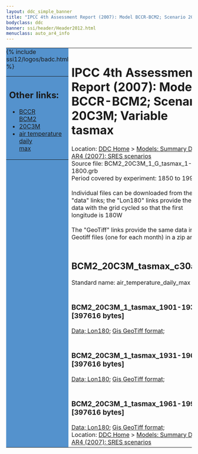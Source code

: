 ```yaml
---
layout: ddc_simple_banner
title: "IPCC 4th Assessment Report (2007): Model BCCR-BCM2; Scenario 20C3M; Variable tasmax"
bodyclass: ddc
banner: ssi/header/Header2012.html
menuclass: auto_ar4_info
---
```



<table width="100%" border="0" cellspacing="0" cellpadding="0" style="border-collapse: collapse;">
<tr style="margin:0;padding:0;border:0;">
<td style="margin:0;padding:0;border:0;height:1pt;width:150pt;background:#5492CD;" valign="top" >

<div id="lh-col2" class="auto_ar4_info">
<table class="menumain" bgcolor="#5492CD" cellspacing="0" width="100%" border="0">
<tr><td>
<h2> Other links:</h2>
<ul>
<li><a href="/auto/ar4/model-BCCR-BCM2.html">BCCR<br/>BCM2</a></li>
<li><a href="/auto/ar4/scenario-20C3M.html">20C3M</a></li>
<li><a href="/auto/ar4/var-air_temperature_daily_max.html">air temperature daily<br/> max</a></li>
</ul>
</td></tr>
{% include ssi12/logos/badc.html %}
</table>
</div>
</td>
<td><h1>IPCC 4th Assessment Report (2007): Model BCCR-BCM2; Scenario 20C3M; Variable tasmax</h1>

<!-- Breadcrumb1 -->
<div id="breadcrumb1" align="left">
Location: <a href="/index.html">DDC Home</a> > <a href="/sim/gcm_clim/">Models: Summary Data</a>
> <a href="/sim/gcm_clim/SRES_AR4/index.html">AR4 (2007): SRES scenarios</a>
</div>
<!-- End of Breadcrumb1 -->Source file: BCM2_20C3M_1_G_tasmax_1-1800.grb
<br/>
Period covered by experiment: 1850 to 1999<br/>
<br/>Individual files can be downloaded from the "data" links; the "Lon180" links provide the same data
         with the grid cycled so that the first longitude is 180W<br/>
<br/>The "GeoTiff" links provide the same data in 12 Geotiff files (one for each month)
          in a zip archive<br/>
<br/><h2>BCM2_20C3M_tasmax_c30a.tar</h2>
Standard name: air_temperature_daily_max<br>
<br/><h3>BCM2_20C3M_1_tasmax_1901-1930.nc [397616 bytes]</h3>
<a href="/cgi-bin/downl/ar4_nc/tasmax/BCM2_20C3M_1_tasmax_1901-1930.nc">Data; </a><a href="/cgi-bin/downl/ar4_nc/tasmax/BCM2_20C3M_1_tasmax_1901-1930.cyto180.nc"> Lon180</a>; <a href="/cgi-bin/downl/ar4_tif/tasmax/BCM2_20C3M_1_tasmax_1901-1930.zip">Gis GeoTiff format; </a><br/>
<br/><h3>BCM2_20C3M_1_tasmax_1931-1960.nc [397616 bytes]</h3>
<a href="/cgi-bin/downl/ar4_nc/tasmax/BCM2_20C3M_1_tasmax_1931-1960.nc">Data; </a><a href="/cgi-bin/downl/ar4_nc/tasmax/BCM2_20C3M_1_tasmax_1931-1960.cyto180.nc"> Lon180</a>; <a href="/cgi-bin/downl/ar4_tif/tasmax/BCM2_20C3M_1_tasmax_1931-1960.zip">Gis GeoTiff format; </a><br/>
<br/><h3>BCM2_20C3M_1_tasmax_1961-1990.nc [397616 bytes]</h3>
<a href="/cgi-bin/downl/ar4_nc/tasmax/BCM2_20C3M_1_tasmax_1961-1990.nc">Data; </a><a href="/cgi-bin/downl/ar4_nc/tasmax/BCM2_20C3M_1_tasmax_1961-1990.cyto180.nc"> Lon180</a>; <a href="/cgi-bin/downl/ar4_tif/tasmax/BCM2_20C3M_1_tasmax_1961-1990.zip">Gis GeoTiff format; </a><br/>
<!-- Breadcrumb2 -->
<div id="breadcrumb2" align="left">
Location: <a href="/index.html">DDC Home</a> > <a href="/sim/gcm_clim/">Models: Summary Data</a>
> <a href="/sim/gcm_clim/SRES_AR4/index.html">AR4 (2007): SRES scenarios</a>
</div>
<!-- End of Breadcrumb2 --></td></tr></table>
